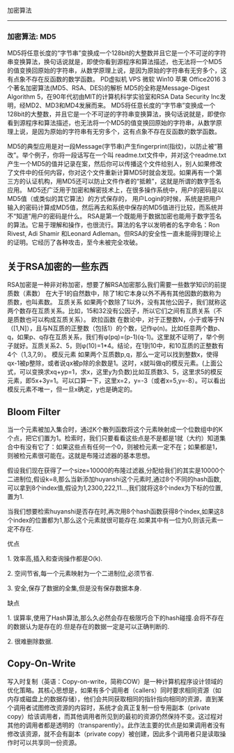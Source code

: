 加密算法

---

### 加密算法: MD5

MD5将任意长度的“字节串”变换成一个128bit的大整数并且它是一个不可逆的字符串变换算法，换句话说就是，即使你看到源程序和算法描述，也无法将一个MD5的值变换回原始的字符串，从数学原理上说，是因为原始的字符串有无穷多个，这有点象不存在反函数的数学函数。
 PD虚拟机 VPS 微软 Win10 苹果 Office2016
 3个著名加密算法(MD5、RSA、DES)的解析
 MD5的全称是Message-Digest Algorithm 5，在90年代初由MIT的计算机科学实验室和RSA Data Security Inc发明，经MD2、MD3和MD4发展而来。
 MD5将任意长度的“字节串”变换成一个128bit的大整数，并且它是一个不可逆的字符串变换算法，换句话说就是，即使你看到源程序和算法描述，也无法将一个MD5的值变换回原始的字符串，从数学原理上说，是因为原始的字符串有无穷多个，这有点象不存在反函数的数学函数。

MD5的典型应用是对一段Message(字节串)产生fingerprint(指纹)，以防止被“篡改”。举个例子，你将一段话写在一个叫 readme.txt文件中，并对这个readme.txt产生一个MD5的值并记录在案，然后你可以传播这个文件给别人，别人如果修改了文件中的任何内容，你对这个文件重新计算MD5时就会发现。如果再有一个第三方的认证机构，用MD5还可以防止文件作者的“抵赖”，这就是所谓的数字签名应用。
 MD5还广泛用于加密和解密技术上，在很多操作系统中，用户的密码是以MD5值（或类似的其它算法）的方式保存的， 用户Login的时候，系统是把用户输入的密码计算成MD5值，然后再去和系统中保存的MD5值进行比较，而系统并不“知道”用户的密码是什么。
 RSA是第一个既能用于数据加密也能用于数字签名的算法。它易于理解和操作，也很流行。算法的名字以发明者的名字命名：Ron Rivest, Adi Shamir 和Leonard Adleman。但RSA的安全性一直未能得到理论上的证明。它经历了各种攻击，至今未被完全攻破。

关于RSA加密的一些东西
------------

RSA加密是一种非对称加密，想要了解RSA加密那么我们需要一些数学知识的前提
质数（素数）
 在大于1的自然数中，除了1和它本身以外不再有其他因数的数称为质数，也叫素数。
互质关系
 如果两个数除了1以外，没有其他公因子，我们就称这两个数存在互质关系。比如，15和32没有公因子，所以它们之间有互质关系（不是质数也可以构成互质关系）。
欧拉函数
 在数论中，对于正整数N，小于或等于N（[1,N]），且与N互质的正整数（包括1）的个数，记作φ(n)。比如任意两个数p、q，如果p、q存在互质关系，我们有φ(pq)=(p-1)(q-1)。这里就不证明了，举个例子就好。互质关系2、5，则φ(10)=1\*4。结论，在1到10中，和10互质的正整数有4个（1,3,7,9）。
模反元素
 如果两个互质数p,q，那么一定可以找到整数x，使得qx-1被p整除，或者说qx被p除的余数是1。这时，x就叫做q的模反元素。(上面公式，可以变换求xq+yp=1，求x，这里y为负数)比如互质数3、5，这里求5的模反元素，即5x+3y=1。可以口算一下，这里x=2，y=-3（或者x=5,y=-8）。可以看出模反元素不唯一，但一旦x确定，y也是确定的。

Bloom Filter
------------

当一个元素被加入集合时，通过K个散列函数将这个元素映射成一个位数组中的K个点，把它们置为1。检索时，我们只要看看这些点是不是都是1就（大约）知道集合中有没有它了：如果这些点有任何一个0，则被检元素一定不在；如果都是1，则被检元素很可能在。这就是布隆过滤器的基本思想。

假设我们现在获得了一个size=10000的布隆过滤器,分配给我们的其实是10000个二进制位,假设k=8,那么当新添加huyanshi这个元素时,通过8个不同的hash函数,可以拿到8个index值,假设为1,2300,222,11...,我们就将这8个index为下标的位置,置为1.

当我们想要检索huyanshi是否存在时,再次用8个hash函数获得8个index,如果这8个index的位置都为1,那么这个元素就很可能存在.如果其中有一位为0,则该元素一定不存在.

优点

1\. 效率高,插入和查询操作都是O(k).

2\. 空间节省,每一个元素映射为一个二进制位,必须节省.

3\. 安全,保存了数据的全集,但是没有保存数据本身.

缺点

1\. 误算率,使用了Hash算法,那么久必然会存在极限巧合下的hash碰撞.会将不存在的数据认为是存在的.但是存在的数据一定是可以正确判断的.

2\. 很难删除数据.

Copy-On-Write
-------------

写入时复制（英语：Copy-on-write，简称COW）是一种计算机程序设计领域的优化策略。其核心思想是，如果有多个调用者（callers）同时要求相同资源（如内存或磁盘上的数据存储），他们会共同获取相同的指针指向相同的资源，直到某个调用者试图修改资源的内容时，系统才会真正复制一份专用副本（private copy）给该调用者，而其他调用者所见到的最初的资源仍然保持不变。这过程对其他的调用者都是透明的（transparently）。此作法主要的优点是如果调用者没有修改该资源，就不会有副本（private copy）被创建，因此多个调用者只是读取操作时可以共享同一份资源。

